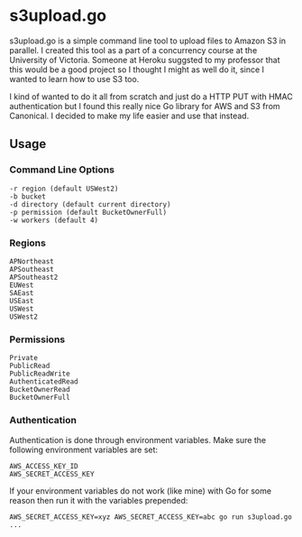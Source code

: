 # s3upload.go

s3upload.go is a simple command line tool to upload files to Amazon S3 in
parallel. I created this tool as a part of a concurrency course at the
University of Victoria.
Someone at Heroku suggsted to my professor that this would be a good project
so I thought I might as well do it, since I wanted to learn how to use S3 too.

I kind of wanted to do it all from scratch and just do a HTTP PUT with HMAC
authentication but I found this really nice Go library for AWS and S3 from
Canonical. I decided to make my life easier and use that instead.

## Usage

### Command Line Options

    -r region (default USWest2)
    -b bucket
    -d directory (default current directory)
    -p permission (default BucketOwnerFull)
    -w workers (default 4)

### Regions

    APNortheast
    APSoutheast
    APSoutheast2
    EUWest
    SAEast
    USEast
    USWest
    USWest2

### Permissions

    Private
    PublicRead
    PublicReadWrite
    AuthenticatedRead
    BucketOwnerRead
    BucketOwnerFull

### Authentication

Authentication is done through environment variables. Make sure the following
environment variables are set:

    AWS_ACCESS_KEY_ID
    AWS_SECRET_ACCESS_KEY

If your environment variables do not work (like mine) with Go for some reason
then run it with the variables prepended:

    AWS_SECRET_ACCESS_KEY=xyz AWS_SECRET_ACCESS_KEY=abc go run s3upload.go ...
